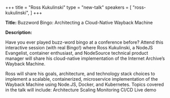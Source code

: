 +++
title = "Ross Kukulinski"
type = "new-talk"
speakers = [
        "ross-kukulinski",
]
+++
<div class="span-15  ">
  <div class="span-15  last ">
  <p><strong>Title:</strong>
Buzzword Bingo: Architecting a Cloud-Native Wayback Machine
</p>

<p><strong>Description:</strong></p>

<p>
Have you ever played buzz-word bingo at a conference before?  Attend this interactive session (with real Bingo!) where Ross Kukulinski, a NodeJS Evangelist, container enthusiast, and NodeSource technical product manager will share his cloud-native implementation of the Internet Archive’s Wayback Machine.

Ross will share his goals, architecture, and technology stack choices to implement a scalable, containerized, microservice implementation of the Wayback Machine using Node.JS, Docker, and Kubernetes.
Topics covered in the talk will include:
Architecture
Scaling
Monitoring
CI/CD
Live demo
</p>
<p>

  </div>
</div>
